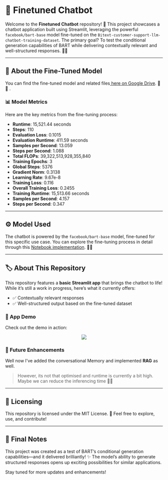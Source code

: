 # 🤖 Finetuned Chatbot

Welcome to the **Finetuned Chatbot** repository! 🚀 This project showcases a chatbot application built using Streamlit, leveraging the powerful `facebook/bart-base` model fine-tuned on the `Bitext-customer-support-llm-chatbot-training-dataset`. The primary goal? To test the conditional generation capabilities of BART while delivering contextually relevant and well-structured responses. 💬✨

---

## 📂 About the Fine-Tuned Model

You can find the fine-tuned model and related files<a href="https://drive.google.com/drive/folders/1dZXL4ucOjCkc2l2qSqOhIarS38ZGuD3Q?usp=drive_link" target="_blank"> here on Google Drive</a>. 💾✨ [](). 

### 📊 Model Metrics
Here are the key metrics from the fine-tuning process:
- **Runtime**: 15,521.44 seconds 
- **Steps**: 110 
- **Evaluation Loss**: 0.1015 
- **Evaluation Runtime**: 411.59 seconds 
- **Samples per Second**: 13.059 
- **Steps per Second**: 1.088 
- **Total FLOPs**: 39,322,513,928,355,840 
- **Training Epochs**: 3 
- **Global Steps**: 5376 
- **Gradient Norm**: 0.3138 
- **Learning Rate**: 9.67e-8 
- **Training Loss**: 0.116 
- **Overall Training Loss**: 0.2455 
- **Training Runtime**: 15,513.66 seconds 
- **Samples per Second**: 4.157 
- **Steps per Second**: 0.347 

---

## ⚙️ Model Used
The chatbot is powered by the `facebook/bart-base` model, fine-tuned for this specific use case. You can explore the fine-tuning process in detail through this <a href="https://github.com/Firojpaudel/GenAI-Chronicles/blob/main/Seq2Seq/BART_generator_finetuning.ipynb" target="_blank">Notebook implementation</a>. 📒✨

---

## 🏷️ About This Repository

This repository features a **basic Streamlit app** that brings the chatbot to life! While it’s still a work in progress, here’s what it currently offers:
- ✅ Contextually relevant responses
- ✅ Well-structured output based on the fine-tuned dataset

### 🎥 App Demo

Check out the demo in action: 
<div style="text-align: center;">
  <img src="./README_Images/Chatbot_.gif" >
</div>


### 🌟 Future Enhancements

Well now I've added the conversational Memory and implemented **RAG** as well.

>However, its not that optimised and runtime is currently a bit high. Maybe we can reduce the inferencing time 🤷‍♂️

---

## 📜 Licensing

This repository is licensed under the MIT License. 📝 Feel free to explore, use, and contribute!

---

## 🌈 Final Notes

This project was created as a test of BART’s conditional generation capabilities—and it delivered brilliantly! ✨ The model’s ability to generate structured responses opens up exciting possibilities for similar applications.

Stay tuned for more updates and enhancements! 
